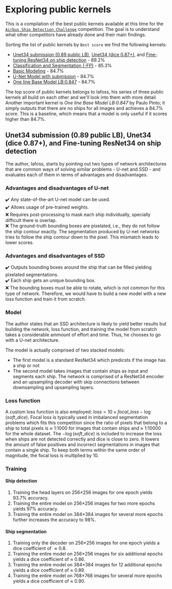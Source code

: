 # Exploring public kernels

This is a compilation of the best public kernels available at this time for the [`Airbus Ship Detection Challenge`](https://www.kaggle.com/c/airbus-ship-detection/overview) competition. The goal is to understand what other competitors have already done and their main findings.

Sorting the list of public kernels by `Best score` we find the following kernels:

* [Unet34 submission (0.89 public LB)](https://www.kaggle.com/iafoss/unet34-submission-0-89-public-lb), [Unet34 (dice 0.87+)](https://www.kaggle.com/iafoss/unet34-dice-0-87), and [Fine-tuning ResNet34 on ship detection](https://www.kaggle.com/iafoss/fine-tuning-resnet34-on-ship-detection) - 89.2%
* [Classification and Segmentation (-FP)](https://www.kaggle.com/hmendonca/classification-and-segmentation-fp) - 85.3%
* [Basic Modeling](https://www.kaggle.com/shubhammank/basic-modeling/output) - 84.7%
* [U-Net Model with submission](https://www.kaggle.com/hmendonca/u-net-model-with-submission) - 84.7%
* [One line Base Model LB:0.847](https://www.kaggle.com/paulorzp/one-line-base-model-lb-0-847) - 84.7%

The top score of public kernels belongs to Iafoss, his series of three public kernels all build on each other and we'll look into them with more detail. Another important kernel is *One line Base Model LB:0.847* by Paulo Pinto; it simply outputs that there are no ships for all images and achieves a 84.7% score. This is a baseline, which means that a model is only useful if it scores higher than 84.7%.

## Unet34 submission (0.89 public LB), Unet34 (dice 0.87+), and Fine-tuning ResNet34 on ship detection

The author, Iafoss, starts by pointing out two types of network architectures that are common ways of solving similar problems - U-net and SSD - and evaluates each of them in terms of advantages and disadvantages.

### Advantages and disadvantages of U-net

:heavy_check_mark: Any state-of-the-art U-net model can be used.  
:heavy_check_mark: Allows usage of pre-trained weights.  
:x: Requires post-processing to mask each ship individually, specially difficult there is overlap.  
:x: The ground-truth bounding boxes are pixelated, i.e., they do not follow the ship contour exactly. The segmentation produced by U-net networks tries to follow the ship contour down to the pixel. This mismatch leads to lower scores.  

### Advantages and disadvantages of SSD

:heavy_check_mark: Outputs bounding boxes around the ship that can be filled yielding pixelated segmentations.  
:heavy_check_mark: Each ship gets an unique bounding box.  
:x: The bounding boxes must be able to rotate, which is not common for this type of network. Therefore, we would have to build a new model with a new loss function and train it from scratch.  

### Model

The author states that an SSD architecture is likely to yield better results but building the network, loss function, and training the model from scratch takes a considerable ammount of effort and time. Thus, he chooses to go with a U-net architecture.

The model is actually comprised of two stacked models:

* The first model is a standard ResNet34 which predicsts if the image has a ship or not
* The second model takes images that contain ships as input and segments each ship. The network is comprised of a ResNet34 encoder and an upsampling decoder with skip connections between downsampling and upsampling layers.

### Loss function

A custom loss function is also employed: $loss = 10 \times focal\_loss - \log(soft\_dice)$. Focal loss is typically used in imbalanced segmentation problems which fits this competition since the ratio of pixels that belong to a ship to total pixels is $\approx$ 1:1000 for images that contain ships and $\approx$ 1:10000 for the whole dataset. The $- \log(soft\_dice)$ is included to increase the loss when ships are not detected correctly and dice is close to zero. It lowers the amount of false positives and incorrect segmentations in images that contain a single ship. To keep both terms within the same order of magnitude, the focal loss is multiplied by 10.

### Training

#### Ship detection

1. Training the head layers on 256$\times$256 images for one epoch yields 93.7% accuracy.
2. Training the entire model on 256$\times$256 images for two more epochs yields 97% accuracy.
3. Training the entire model on 384$\times$384 images for several more epochs further increases the accuracy to 98%.

#### Ship segmentation

1. Training only the decoder on 256$\times$256 images for one epoch yields a dice coefficient of $\approx 0.8$.
2. Training the entire model on 256$\times$256 images for six additional epochs yields a dice coefficient of $\approx$ 0.86.
3. Training the entire model on 384$\times$384 images for 12 additional epochs yields a dice coefficient of $\approx$ 0.89.
4. Training the entire model on 768$\times$768 images for several more epochs yields a dice coefficient of $\approx$ 0.90.

